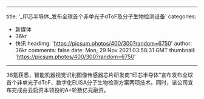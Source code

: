 
---
title: '_印芯半导体_发布全球首个非单光子dToF及分子生物检测设备'
categories: 
 - 新媒体
 - 36kr
 - 快讯
headimg: 'https://picsum.photos/400/300?random=6750'
author: 36kr
comments: false
date: Mon, 29 Nov 2021 03:58:31 GMT
thumbnail: 'https://picsum.photos/400/300?random=6750'
---

<div>   
36氪获悉，智能机器视觉识别图像传感器芯片研发商“印芯半导体”宣布发布全球首个非单光子dToF、数字化ELISA分子生物检测方案两项技术。同时，该公司宣布完成由云启资本领投的A+轮数亿元融资。  
</div>
            